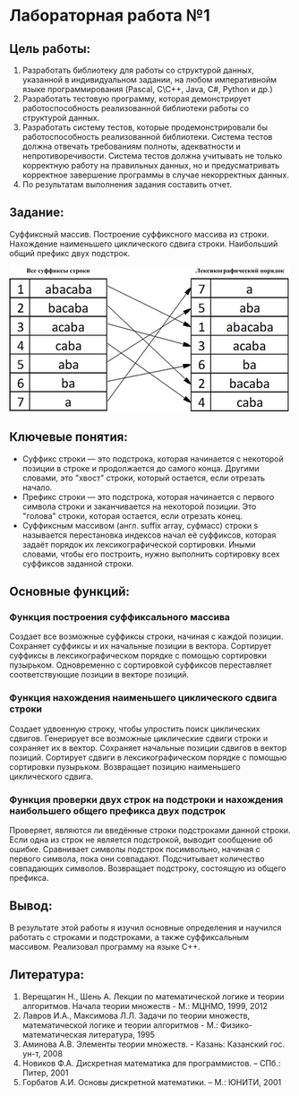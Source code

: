 # Лабораторная работа №1

## Цель работы:  
1. Разработать библиотеку для работы со структурой данных, указанной в
индивидуальном задании, на любом императивнойм языке
программирования (Pascal, C\C++, Java, C#, Python и др.)
2. Разработать тестовую программу, которая демонстрирует
работоспособность реализованной библиотеки работы со структурой
данных.
3. Разработать систему тестов, которые продемонстрировали бы
работоспособность реализованной библиотеки. Система тестов должна
отвечать требованиям полноты, адекватности и непротиворечивости.
Система тестов должна учитывать не только корректную работу на
правильных данных, но и предусматривать корректное завершение
программы в случае некорректных данных.
4. По результатам выполнения задания составить отчет.

## Задание:
Суффиксный массив. Построение суффиксного массива из строки.
Нахождение наименьшего циклического сдвига строки. Наибольший
общий префикс двух подстрок.
<p><img src="images/500px-SuffixArray.png"></p>

## Ключевые понятия:
* Суффикс строки — это подстрока, которая начинается с некоторой позиции в строке и продолжается до самого конца. Другими словами, это "хвост" строки, который остается, если отрезать начало.
* Префикс строки — это подстрока, которая начинается с первого символа строки и заканчивается на некоторой позиции. Это "голова" строки, которая остается, если отрезать конец.
* Суффиксным массивом (англ. suffix array, суфмасс) строки s называется перестановка индексов начал её суффиксов, которая задаёт порядок их лексикографической сортировки. Иными словами, чтобы его построить, нужно выполнить сортировку всех суффиксов заданной строки.

## Основные функций:
### Функция построения суффиксального массива
Создает все возможные суффиксы строки, начиная с каждой позиции. Сохраняет суффиксы и их начальные позиции в вектора. Сортирует суффиксы в лексикографическом порядке с помощью сортировки пузырьком. Одновременно с сортировкой суффиксов переставляет соответствующие позиции в векторе позиций.
### Функция нахождения наименьшего циклического сдвига строки
Создает удвоенную строку, чтобы упростить поиск циклических сдвигов. Генерирует все возможные циклические сдвиги строки и сохраняет их в вектор. Сохраняет начальные позиции сдвигов в вектор позиций. Сортирует сдвиги в лексикографическом порядке с помощью сортировки пузырьком. Возвращает позицию наименьшего циклического сдвига.
### Функция проверки двух строк на подстроки и нахождения наибольшего общего префикса двух подстрок
Проверяет, являются ли введённые строки подстроками данной строки. Если одна из строк не является подстрокой, выводит сообщение об ошибке.
Сравнивает символы подстрок посимвольно, начиная с первого символа, пока они совпадают. Подсчитывает количество совпадающих символов. Возвращает подстроку, состоящую из общего префикса.

## Вывод:
В результате этой работы я изучил основные определения и научился работать с строками и подстроками, а также суффиксальным массивом. Реализовал программу на языке C++.

## Литература:
1. Верещагин Н., Шень А. Лекции по математической логике и теории алгоритмов. Начала теории множеств - М.: МЦНМО, 1999, 2012
2. Лавров И.А., Максимова Л.Л. Задачи по теории множеств, математической логике и теории алгоритмов - М.: Физико-математическая литература, 1995
3. Аминова А.В. Элементы теории множеств. - Казань: Казанский гос. ун-т, 2008
4. Новиков Ф.А. Дискретная математика для программистов. – СПб.: Питер, 2001
5. Горбатов А.И. Основы дискретной математики. – М.: ЮНИТИ, 2001
